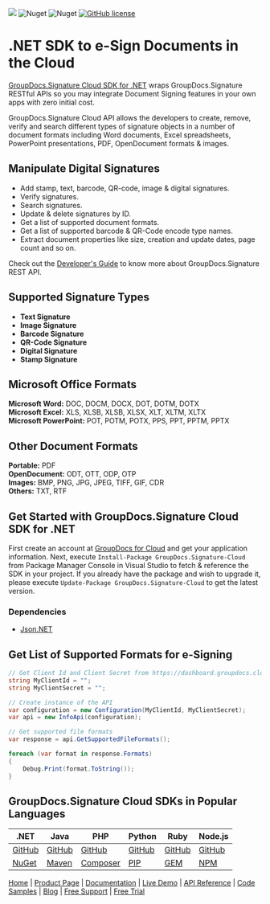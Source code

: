 ![](https://img.shields.io/badge/api-v2.0-lightgrey) ![Nuget](https://img.shields.io/nuget/v/GroupDocs.Signature-Cloud) ![Nuget](https://img.shields.io/nuget/dt/GroupDocs.Signature-Cloud) [![GitHub license](https://img.shields.io/github/license/groupdocs-signature-cloud/groupdocs-signature-cloud-dotnet)](https://github.com/groupdocs-signature-cloud/groupdocs-signature-cloud-dotnet/blob/master/LICENSE)

# .NET SDK to e-Sign Documents in the Cloud

[GroupDocs.Signature Cloud SDK for .NET](https://products.groupdocs.cloud/signature/net) wraps GroupDocs.Signature RESTful APIs so you may integrate Document Signing features in your own apps with zero initial cost.

GroupDocs.Signature Cloud API allows the developers to create, remove, verify and search different types of signature objects in a number of document formats including Word documents, Excel spreadsheets, PowerPoint presentations, PDF, OpenDocument formats & images.

## Manipulate Digital Signatures

- Add stamp, text, barcode, QR-code, image & digital signatures.
- Verify signatures.
- Search signatures.
- Update & delete signatures by ID.
- Get a list of supported document formats.
- Get a list of supported barcode & QR-Code encode type names.
- Extract document properties like  size, creation and update dates, page count and so on.

Check out the [Developer's Guide](https://docs.groupdocs.cloud/signature/developer-guide/) to know more about GroupDocs.Signature REST API.

## Supported Signature Types

- **Text Signature**
- **Image Signature**
- **Barcode Signature**
- **QR-Code Signature**
- **Digital Signature**
- **Stamp Signature**

## Microsoft Office Formats

**Microsoft Word:** DOC, DOCM, DOCX, DOT, DOTM, DOTX\
**Microsoft Excel:** XLS, XLSB, XLSB, XLSX, XLT, XLTM, XLTX\
**Microsoft PowerPoint:** POT, POTM, POTX, PPS, PPT, PPTM, PPTX

## Other Document Formats

**Portable:** PDF\
**OpenDocument:** ODT, OTT, ODP, OTP\
**Images:** BMP, PNG, JPG, JPEG, TIFF, GIF, CDR\
**Others:** TXT, RTF

## Get Started with GroupDocs.Signature Cloud SDK for .NET

First create an account at [GroupDocs for Cloud](https://dashboard.groupdocs.cloud/) and get your application information. Next,  execute `Install-Package GroupDocs.Signature-Cloud` from Package Manager Console in Visual Studio to fetch & reference the SDK in your project. If you already have the package and wish to upgrade it, please execute `Update-Package GroupDocs.Signature-Cloud` to get the latest version.

### Dependencies

- [Json.NET](https://www.nuget.org/packages/Newtonsoft.Json)

## Get List of Supported Formats for e-Signing

```csharp
// Get Client Id and Client Secret from https://dashboard.groupdocs.cloud
string MyClientId = "";
string MyClientSecret = "";

// Create instance of the API
var configuration = new Configuration(MyClientId, MyClientSecret);
var api = new InfoApi(configuration);

// Get supported file formats
var response = api.GetSupportedFileFormats();

foreach (var format in response.Formats)
{
	Debug.Print(format.ToString());
}
```

## GroupDocs.Signature Cloud SDKs in Popular Languages

| .NET | Java | PHP | Python | Ruby | Node.js |
|---|---|---|---|---|---|
| [GitHub](https://github.com/groupdocs-signature-cloud/groupdocs-signature-cloud-dotnet) | [GitHub](https://github.com/groupdocs-signature-cloud/groupdocs-signature-cloud-java) | [GitHub](https://github.com/groupdocs-signature-cloud/groupdocs-signature-cloud-php) | [GitHub](https://github.com/groupdocs-signature-cloud/groupdocs-signature-cloud-python) | [GitHub](https://github.com/groupdocs-signature-cloud/groupdocs-signature-cloud-ruby)  | [GitHub](https://github.com/groupdocs-signature-cloud/groupdocs-signature-cloud-node) |
| [NuGet](https://www.nuget.org/packages/GroupDocs.Signature-Cloud/) | [Maven](https://repository.groupdocs.cloud/webapp/#/artifacts/browse/tree/General/repo/com/groupdocs/groupdocs-signature-cloud) | [Composer](https://packagist.org/packages/groupdocscloud/groupdocs-signature-cloud) | [PIP](https://pypi.org/project/groupdocs-signature-cloud/) | [GEM](https://rubygems.org/gems/groupdocs_signature_cloud)  | [NPM](https://www.npmjs.com/package/groupdocs-signature-cloud) |

[Home](https://www.groupdocs.cloud/) | [Product Page](https://products.groupdocs.cloud/signature/net) | [Documentation](https://docs.groupdocs.cloud/signature/) | [Live Demo](https://products.groupdocs.app/signature/total) | [API Reference](https://apireference.groupdocs.cloud/signature/) | [Code Samples](https://github.com/groupdocs-signature-cloud/groupdocs-signature-cloud-dotnet-samples) | [Blog](https://blog.groupdocs.cloud/category/signature/) | [Free Support](https://forum.groupdocs.cloud/c/signature) | [Free Trial](https://dashboard.groupdocs.cloud)
